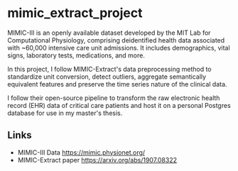 # mimic_extract_project

MIMIC-III is an openly available dataset developed by the MIT Lab for Computational Physiology, comprising deidentified health data associated with ~60,000 intensive care unit admissions. It includes demographics, vital signs, laboratory tests, medications, and more.

In this project, I follow MIMIC-Extract's data preprocessing method to standardize unit conversion, detect outliers, aggregate semantically equivalent features and preserve the time series nature of the clinical data. 

I follow their open-source pipeline to transform the raw electronic health
record (EHR) data of critical care patients and host it on a personal Postgres database for use in my master's thesis.


## Links
- MIMIC-III Data https://mimic.physionet.org/
- MIMIC-Extract paper https://arxiv.org/abs/1907.08322
